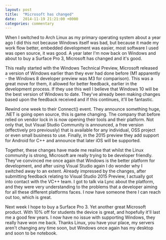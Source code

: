 ```yaml
---
layout: post
title:  "Microsoft has changed"
date:   2014-11-19 21:21:00 +0000
categories: commentary
---
```

When I switched to Arch Linux as my primary operating system about a year ago I did this not because Windows itself was bad, but because it made my work flow better, embedded development was easier, most software I used was open source, it was good. A year later I'm now back on Windows and about to buy a Surface Pro 3, Microsoft has changed and it's good.
<!--more-->

This really started with the Windows Technical Preview, Microsoft released a version of Windows earlier than they ever had done before (M1 apparently - the Windows 8 developer preview was M3 for comparison). This was a great move for them, it allowed for better feedback, earlier in the development process. If they use this well I believe that Windows 10 will be the best version of Windows to date. They've already been making changes based upon the feedback received and if this continues, it'll be fantastic.

Rewind one week to their Connect() event. They announce something huge, .NET is going open source, this is game changing. The company that before relied on vendor lock in is now opening their tools and their platform. Not only that, but Visual Studio Community is announced, a free version (effectively pro previously) that is available for any individual, OSS project or even small business to use. Finally, in the 2015 preview they add support for Android for C++ and announce that later iOS will be supported.

Together, these changes have made me realise that whilst the Linux community is strong, Microsoft are really trying to be developer friendly. They've convinced me once again that Windows is the better platform for development, and after using Visual Studio again I do wonder why I switched away to an extent. Already impressed by the changes, after submitting feedback relating to Visual Studio 2015 Preview, I actually got into contact with the VC++ team. I got to talk via Lync about the platform, and they were very understanding to the problems that a developer aiming for all these different platforms faces. I now have someone there I can reach out too, which is great.

Next week I hope to buy a Surface Pro 3. Yet another great Microsoft product. With 10% off for students the device is great, and hopefully it'll last me a good few years. I now have no issue with supporting Windows, they really have won me back. Thanks Linux, you have your place, my servers aren't changing any time soon, but Windows once again has my desktop and soon to be notebook.
